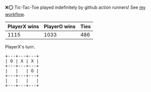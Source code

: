 :x::o: Tic-Tac-Toe played indefinitely by github action runners! See [my workflow](.github/workflows/play.yaml).

|PlayerX wins|PlayerO wins|Ties|
|-|-|-|
|1115|1033|486|

PlayerX's turn.

<pre>
+---+---+---+
| O | X | X |
+---+---+---+
|   |   | O |
+---+---+---+
|   |   |   |
+---+---+---+
</pre>
